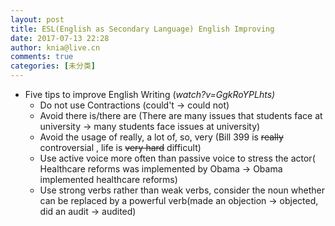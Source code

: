```yaml
---
layout: post
title: ESL(English as Secondary Language) English Improving
date: 2017-07-13 22:28
author: knia@live.cn
comments: true
categories: [未分类]
---
```

<ul>
 	<li>Five tips to improve English Writing (<em>watch?v=GgkRoYPLhts)</em>
<ul>
 	<li>Do not use Contractions (could't -&gt; could not)</li>
 	<li>Avoid there is/there are (There are many issues that students face at university -&gt; many students face issues at university)</li>
 	<li>Avoid the usage of really, a lot of, so, very (Bill 399 is <del>really</del> controversial , life is <del>very hard</del> difficult)</li>
 	<li>Use active voice more often than passive voice to stress the actor( Healthcare reforms was implemented by Obama -&gt; Obama implemented healthcare reforms)</li>
 	<li>Use strong verbs rather than weak verbs, consider the noun whether can be replaced by a powerful verb(made an objection -&gt; objected, did an audit -&gt; audited)</li>
</ul>
</li>
</ul>
